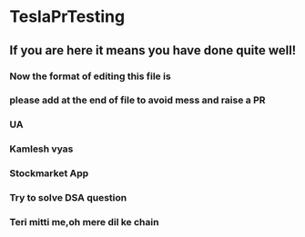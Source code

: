 # TeslaPrTesting

## If you are here it means you have done quite well!

### Now the format of editing this file is

### please add at the end of file to avoid mess and raise a PR

### UA


### Kamlesh vyas
### Stockmarket App

### Try to solve DSA question

### Teri mitti me,oh mere dil ke chain

